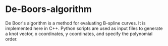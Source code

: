 # De-Boors-algorithm
De Boor's algorithm is a method for evaluating B-spline curves. It is implemented here in C++. Python scripts are used as input files to generate a knot vector, x coordinates, y coordinates, and specify the polynomial order.
